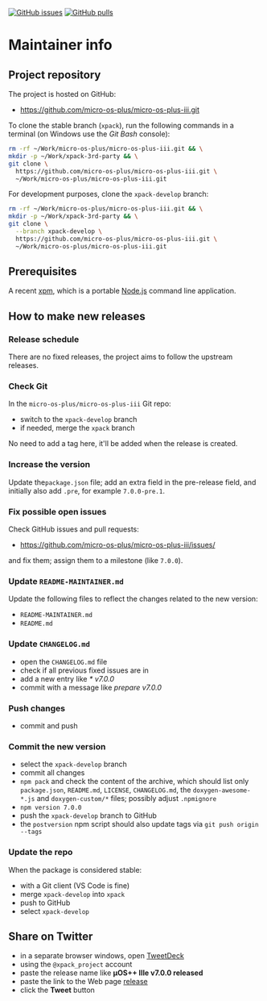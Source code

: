 [![GitHub issues](https://img.shields.io/github/issues/micro-os-plus/micro-os-plus-iii.svg)](https://github.com/micro-os-plus/micro-os-plus-iii/issues/)
[![GitHub pulls](https://img.shields.io/github/issues-pr/micro-os-plus/micro-os-plus-iii.svg)](https://github.com/micro-os-plus/micro-os-plus-iii/pulls)

# Maintainer info

## Project repository

The project is hosted on GitHub:

- <https://github.com/micro-os-plus/micro-os-plus-iii.git>

To clone the stable branch (`xpack`), run the following commands in a
terminal (on Windows use the _Git Bash_ console):

```sh
rm -rf ~/Work/micro-os-plus/micro-os-plus-iii.git && \
mkdir -p ~/Work/xpack-3rd-party && \
git clone \
  https://github.com/micro-os-plus/micro-os-plus-iii.git \
  ~/Work/micro-os-plus/micro-os-plus-iii.git
```

For development purposes, clone the `xpack-develop` branch:

```sh
rm -rf ~/Work/micro-os-plus/micro-os-plus-iii.git && \
mkdir -p ~/Work/xpack-3rd-party && \
git clone \
  --branch xpack-develop \
  https://github.com/micro-os-plus/micro-os-plus-iii.git \
  ~/Work/micro-os-plus/micro-os-plus-iii.git
```

## Prerequisites

A recent [xpm](https://xpack.github.io/xpm/), which is a portable
[Node.js](https://nodejs.org/) command line application.

## How to make new releases

### Release schedule

There are no fixed releases, the project aims to follow the upstream releases.

### Check Git

In the `micro-os-plus/micro-os-plus-iii` Git repo:

- switch to the `xpack-develop` branch
- if needed, merge the `xpack` branch

No need to add a tag here, it'll be added when the release is created.

### Increase the version

Update the`package.json` file; add an extra field in the
pre-release field, and initially also add `.pre`,
for example `7.0.0-pre.1`.

### Fix possible open issues

Check GitHub issues and pull requests:

- <https://github.com/micro-os-plus/micro-os-plus-iii/issues/>

and fix them; assign them to a milestone (like `7.0.0`).

### Update `README-MAINTAINER.md`

Update the following files to reflect the changes
related to the new version:

- `README-MAINTAINER.md`
- `README.md`

### Update `CHANGELOG.md`

- open the `CHANGELOG.md` file
- check if all previous fixed issues are in
- add a new entry like _* v7.0.0_
- commit with a message like _prepare v7.0.0_

### Push changes

- commit and push

### Commit the new version

- select the `xpack-develop` branch
- commit all changes
- `npm pack` and check the content of the archive, which should list
  only `package.json`, `README.md`, `LICENSE`, `CHANGELOG.md`,
  the `doxygen-awesome-*.js` and `doxygen-custom/*` files;
  possibly adjust `.npmignore`
- `npm version 7.0.0`
- push the `xpack-develop` branch to GitHub
- the `postversion` npm script should also update tags via `git push origin --tags`

### Update the repo

When the package is considered stable:

- with a Git client (VS Code is fine)
- merge `xpack-develop` into `xpack`
- push to GitHub
- select `xpack-develop`

## Share on Twitter

- in a separate browser windows, open [TweetDeck](https://tweetdeck.twitter.com/)
- using the `@xpack_project` account
- paste the release name like **µOS++ IIIe v7.0.0 released**
- paste the link to the Web page
  [release](https://micro-os-plus.github.io/micro-os-plus/iii/releases/)
- click the **Tweet** button
